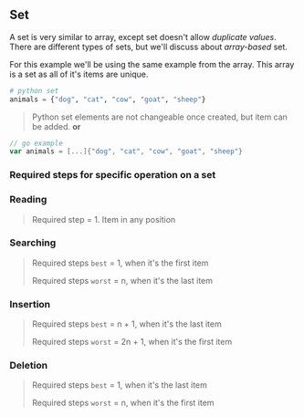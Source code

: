 ## Set

A set is very similar to array, except set doesn't allow _duplicate values_. There are different types of sets, but we'll discuss about _array-based_ set.

For this example we'll be using the same example from the array. This array is a set as all of it's items are unique.

```python
# python set
animals = {"dog", "cat", "cow", "goat", "sheep"}
```
> Python set elements are not changeable once created, but item can be added.
**or**
```go
// go example
var animals = [...]{"dog", "cat", "cow", "goat", "sheep"}
```

### Required steps for specific operation on a set

### Reading

> Required step = 1. Item in any position

### Searching

> Required steps `best` = 1, when it's the first item
>
> Required steps `worst` = n, when it's the last item

### Insertion

> Required steps `best` = n + 1, when it's the last item
>
> Required steps `worst` = 2n + 1, when it's the first item

### Deletion

> Required steps `best` = 1, when it's the last item
>
> Required steps `worst` = n, when it's the first item

